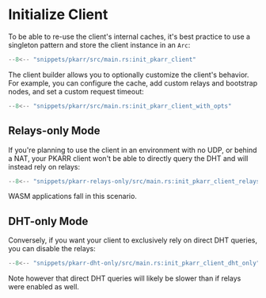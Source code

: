 # Initialize Client

To be able to re-use the client's internal caches, it's best practice to use a singleton pattern and store the client instance in an `Arc`:

```rust
--8<-- "snippets/pkarr/src/main.rs:init_pkarr_client"
```

The client builder allows you to optionally customize the client's behavior. For example, you can configure the cache, add custom relays and bootstrap nodes, and set a custom request timeout:

```rust
--8<-- "snippets/pkarr/src/main.rs:init_pkarr_client_with_opts"
```

## Relays-only Mode

If you're planning to use the client in an environment with no UDP, or behind a NAT, your PKARR client won't be able to directly query the DHT and will instead rely on relays:

```rust
--8<-- "snippets/pkarr-relays-only/src/main.rs:init_pkarr_client_relays_only"
```

WASM applications fall in this scenario.

## DHT-only Mode

Conversely, if you want your client to exclusively rely on direct DHT queries, you can disable the relays:

```rust
--8<-- "snippets/pkarr-dht-only/src/main.rs:init_pkarr_client_dht_only"
```

Note however that direct DHT queries will likely be slower than if relays were enabled as well.
